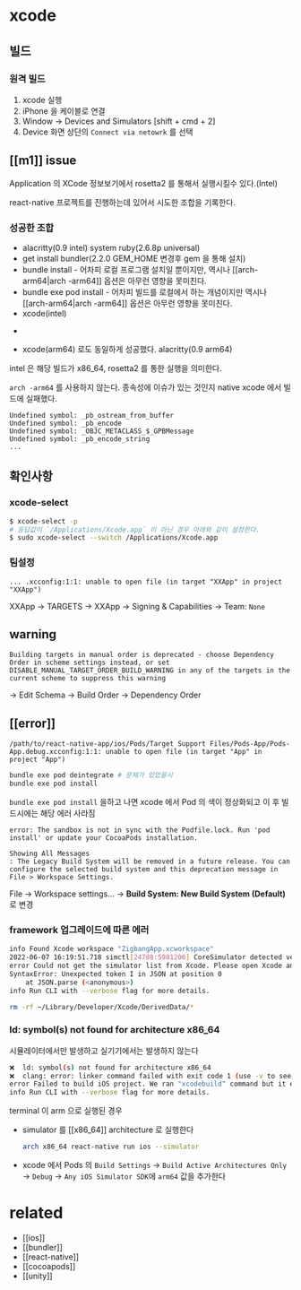# xcode

## 빌드
### 원격 빌드
1. xcode 실행
2. iPhone 을 케이블로 연결
3. Window -> Devices and Simulators [shift + cmd + 2]
4. Device 화면 상단의 `Connect via netowrk` 를 선택

## [[m1]] issue
Application 의 XCode 정보보기에서 rosetta2 를 통해서 실행시킬수 있다.(Intel)

react-native 프로젝트를 진행하는데 있어서 시도한 조합을 기록한다.

### 성공한 조합
- alacritty(0.9 intel) system ruby(2.6.8p universal)
- get install bundler(2.2.0 GEM_HOME 변경후 gem 을 통해 설치)
- bundle install - 어차피 로컬 프로그램 설치일 뿐이지만, 역시나 [[arch-arm64|arch -arm64]] 옵션은 아무런 영향을 못미친다.
- bundle exe pod install - 어차피 빌드를 로컬에서 하는 개념이지만 역시나 [[arch-arm64|arch -arm64]] 옵션은 아무런 영향을 못미친다.
- xcode(intel)

+
- xcode(arm64) 로도 동일하게 성공했다. alacritty(0.9 arm64)

intel 은 해당 빌드가 x86_64, rosetta2 를 통한 실행을 의미한다.

`arch -arm64` 를 사용하지 않는다. 종속성에 이슈가 있는 것인지 native xcode 에서 빌드에 실패했다.
```
Undefined symbol: _pb_ostream_from_buffer
Undefined symbol: _pb_encode
Undefined symbol: _OBJC_METACLASS_$_GPBMessage
Undefined symbol: _pb_encode_string
...
```

## 확인사항

### xcode-select
```sh
$ xcode-select -p
# 응답값이 `/Applications/Xcode.app` 이 아닌 경우 아래와 같이 설정한다.
$ sudo xcode-select --switch /Applications/Xcode.app
```

### 팀설정
```
... .xcconfig:1:1: unable to open file (in target "XXApp" in project "XXApp")
```
XXApp -> TARGETS -> XXApp -> Signing & Capabilities -> Team: `None`

## warning
```text
Building targets in manual order is deprecated - choose Dependency Order in scheme settings instead, or set DISABLE_MANUAL_TARGET_ORDER_BUILD_WARNING in any of the targets in the current scheme to suppress this warning
```
-> Edit Schema -> Build Order -> Dependency Order

## [[error]]
```text
/path/to/react-native-app/ios/Pods/Target Support Files/Pods-App/Pods-App.debug.xcconfig:1:1: unable to open file (in target "App" in project "App")
```
```sh
bundle exe pod deintegrate # 문제가 있었을시
bundle exe pod install
```

`bundle exe pod install` 을하고 나면 xcode 에서 Pod 의 색이 정상화되고 이 후 빌드시에는 해당 에러 사라짐

```text
error: The sandbox is not in sync with the Podfile.lock. Run 'pod install' or update your CocoaPods installation.
```

```
Showing All Messages
: The Legacy Build System will be removed in a future release. You can configure the selected build system and this deprecation message in File > Workspace Settings.
```
File -> Workspace settings... -> **Build System: New Build System (Default)** 로 변경

### framework 업그레이드에 따른 에러
```sh
info Found Xcode workspace "ZigbangApp.xcworkspace"
2022-06-07 16:19:51.718 simctl[24788:5981206] CoreSimulator detected version change.  Framework version (802.6.1) does not match existing job version (802.6).  Attempting to remove the stale service in order to add the expected version.
error Could not get the simulator list from Xcode. Please open Xcode and try running project directly from there to resolve the remaining issues.
SyntaxError: Unexpected token I in JSON at position 0
    at JSON.parse (<anonymous>)
info Run CLI with --verbose flag for more details.
```
```sh
rm -rf ~/Library/Developer/Xcode/DerivedData/*
```
### ld: symbol(s) not found for architecture x86_64
시뮬레이터에서만 발생하고 실기기에서는 발생하지 않는다
```sh
❌  ld: symbol(s) not found for architecture x86_64
❌  clang: error: linker command failed with exit code 1 (use -v to see invocation)
error Failed to build iOS project. We ran "xcodebuild" command but it exited with error code 65. To debug build logs further, consider building your app with Xcode.app, by opening ZigbangApp.xcworkspace.
info Run CLI with --verbose flag for more details.
```

terminal 이 arm 으로 실행된 경우
- simulator 를 [[x86_64]] architecture 로 실행한다
  ```sh 
  arch x86_64 react-native run ios --simulator
  ```
- xcode 에서 Pods 의 `Build Settings` -> `Build Active Architectures Only` -> `Debug` -> `Any iOS Simulator SDK`에 `arm64` 값을 추가한다

# related
- [[ios]]
- [[bundler]]
- [[react-native]]
- [[cocoapods]]
- [[unity]]
